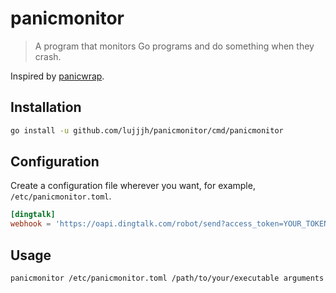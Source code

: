 # panicmonitor

> A program that monitors Go programs and do something when they crash.

Inspired by [panicwrap](https://github.com/mitchellh/panicwrap).

## Installation

```sh
go install -u github.com/lujjjh/panicmonitor/cmd/panicmonitor
```

## Configuration

Create a configuration file wherever you want, for example, `/etc/panicmonitor.toml`.

```toml
[dingtalk]
webhook = 'https://oapi.dingtalk.com/robot/send?access_token=YOUR_TOKEN_HERE'
```

## Usage

```sh
panicmonitor /etc/panicmonitor.toml /path/to/your/executable arguments
```
